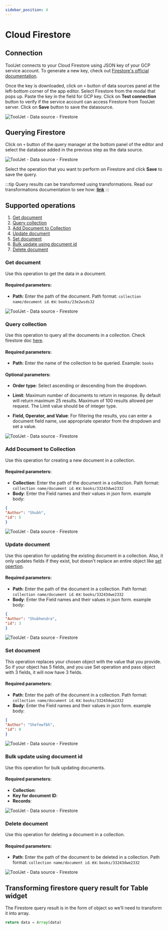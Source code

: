 ```yaml
---
sidebar_position: 4
---
```


# Cloud Firestore

## Connection 
ToolJet connects to your Cloud Firestore using JSON key of your GCP service account.
To generate a new key, check out [Firestore's official documentation](https://cloud.google.com/iam/docs/creating-managing-service-account-keys#iam-service-account-keys-create-console).

Once the key is downloaded, click on `+` button of data sources panel at the left-bottom corner of the app editor. Select Firestore from the modal that pops up. Paste the key in the field for GCP key. Click on **Test connection** button to verify if the service account can access Firestore from ToolJet server. Click on **Save** button to save the datasource.

<div style={{textAlign: 'center'}}>

![ToolJet - Data source - Firestore](/img/datasource-reference/firestore/add-ds-firestore.gif)

</div>

## Querying Firestore 

Click on `+` button of the query manager at the bottom panel of the editor and select the database added in the previous step as the data source.

<div style={{textAlign: 'center'}}>

![ToolJet - Data source - Firestore](/img/datasource-reference/firestore/firestore-query.png)

</div>

Select the operation that you want to perform on Firestore and click **Save** to save the query. 

:::tip
Query results can be transformed using transformations. Read our transformations documentation to see how: **[link](/docs/tutorial/transformations)**
:::

## Supported operations
1. [Get document](#get-document)
2. [Query collection](#query-collection)
3. [Add Document to Collection](#add-document-to-collection) 
4. [Update document](#update-document) 
5. [Set document](#set-document)
6. [Bulk update using document id](#bulk-update-using-document-id)
7. [Delete document](#delete-document)

### Get document

Use this operation to get the data in a document.

#### Required parameters:

- **Path**: Enter the path of the document. Path format: `collection name/document id`. ex: `books/23e2wsds32`

<div style={{textAlign: 'center'}}>

![ToolJet - Data source - Firestore](/img/datasource-reference/firestore/get.png)

</div>

### Query collection

Use this operation to query all the documents in a collection. Check firestore doc [here](https://firebase.google.com/docs/reference/js/v8/firebase.database.Query).

#### Required parameters:

- **Path**: Enter the name of the collection to be queried. Example: `books`

#### Optional parameters:

- **Order type**: Select ascending or descending from the dropdown.

- **Limit**: Maximum number of documents to return in response. By default will return maximum 25 results. Maximum of 100 results allowed per request. The Limit value should be of integer type.

- **Field, Operator, and Value**: For filtering the results, you can enter a document field name, use appropriate operator from the dropdown and set a value.

<div style={{textAlign: 'center'}}>

![ToolJet - Data source - Firestore](/img/datasource-reference/firestore/query-collection.png)

</div>

### Add Document to Collection

Use this operation for creating a new document in a collection.

#### Required parameters:

- **Collection**: Enter the path of the document in a collection. Path format: `collection name/document id`. ex: `books/33243dwe2332`
- **Body**: Enter the Field names and their values in json form. example body:
```json
{
"Author": "Shubh",
"id": 5
}
```

<div style={{textAlign: 'center'}}>

![ToolJet - Data source - Firestore](/img/datasource-reference/firestore/add-document.png)

</div>

### Update document

Use this operation for updating the existing document in a collection. Also, it only updates fields if they exist, but doesn't replace an entire object like [set opertion](#set-document).

#### Required parameters:

- **Path**: Enter the path of the document in a collection. Path format: `collection name/document id`. ex: `books/33243dwe2332`
- **Body**: Enter the Field names and their values in json form. example body:
```json
{
"Author": "Shubhendra",
"id": 3
}
```

<div style={{textAlign: 'center'}}>

![ToolJet - Data source - Firestore](/img/datasource-reference/firestore/update.png)

</div>

### Set document

This operation replaces your chosen object with the value that you provide. So if your object has 5 fields, and you use Set operation and pass object with 3 fields, it will now have 3 fields.

#### Required parameters:

- **Path**: Enter the path of the document in a collection. Path format: `collection name/document id`. ex: `books/33243dwe2332`
- **Body**: Enter the Field names and their values in json form. example body:
```json
{
"Author": "Shefewfbh",
"id": 9
}
```

<div style={{textAlign: 'center'}}>

![ToolJet - Data source - Firestore](/img/datasource-reference/firestore/set.png)

</div>

### Bulk update using document id

Use this operation for bulk updating documents.

#### Required parameters:

- **Collection**: 
- **Key for document ID**: 
- **Records**:


<div style={{textAlign: 'center'}}>

![ToolJet - Data source - Firestore](/img/datasource-reference/firestore/bulk.png)

</div>

### Delete document

Use this operation for deleting a document in a collection.

#### Required parameters:

- **Path**: Enter the path of the document to be deleted in a collection. Path format: `collection name/document id`. ex: `books/33243dwe2332`

<div style={{textAlign: 'center'}}>

![ToolJet - Data source - Firestore](/img/datasource-reference/firestore/delete.png)

</div>

## Transforming firestore query result for Table widget

The Firestore query result is in the form of object so we’ll need to transform it into array.

```js
return data = Array(data)
```